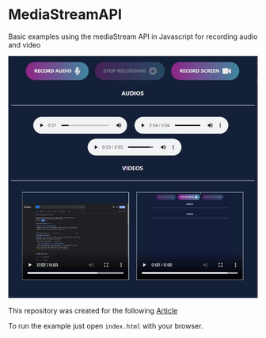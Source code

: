 # MediaStreamAPI

Basic examples using the mediaStream API in Javascript for recording audio and video

![mediaStream image](/header.jpg)

This repository was created for the following [Article](https://dev.to/producthackers/intersection-observer-using-react-49ko)

To run the example just open `index.html` with your browser.
